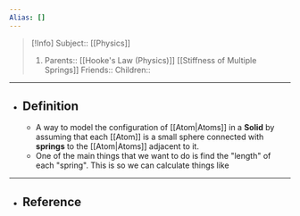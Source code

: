 ```yaml
---
Alias: []
---
```

> [!Info]
> Subject:: [[Physics]]
> 1. Parents:: [[Hooke's Law (Physics)]] [[Stiffness of Multiple Springs]]
> Friends:: 
> Children:: 
---
- ## Definition
	- A way to model the configuration of [[Atom|Atoms]] in a **Solid** by assuming that each [[Atom]] is a small sphere connected with **springs** to the [[Atom|Atoms]] adjacent to it.
	- One of the main things that we want to do is find the "length" of each "spring". This is so we can calculate things like 
---
- ## Reference